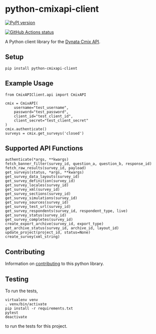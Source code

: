 # python-cmixapi-client

[![PyPI version](https://badge.fury.io/py/python-cmixapi-client.svg)](https://pypi.org/project/python-cmixapi-client/)

<a href="https://github.com/dynata/python-cmixapi-client/actions"><img alt="GitHub Actions status" src="https://github.com/dynata/python-cmixapi-client/workflows/python-tests/badge.svg"></a>

A Python client library for the [Dynata Cmix API](https://wiki2.criticalmix.net/display/CA/Getting+started).

## Setup

    pip install python-cmixapi-client

## Example Usage

    from CmixAPIClient.api import CmixAPI

    cmix = CmixAPI(
        username="test_username",
        password="test_password",
        client_id="test_client_id",
        client_secret="test_client_secret"
    )
    cmix.authenticate()
    surveys = cmix.get_surveys('closed')

## Supported API Functions

    authenticate(*args, **kwargs)
    fetch_banner_filter(survey_id, question_a, question_b, response_id)
    fetch_raw_results(survey_id, payload)
    get_surveys(status, *args, **kwargs)
    get_survey_data_layouts(survey_id)
    get_survey_definition(survey_id)
    get_survey_locales(survey_id)
    get_survey_xml(survey_id)
    get_survey_sections(survey_id)
    get_survey_simulations(survey_id)
    get_survey_sources(survey_id)
    get_survey_test_url(survey_id)
    get_survey_respondents(survey_id, respondent_type, live)
    get_survey_status(survey_id)
    get_survey_completes(survey_id)
    create_export_archive(survey_id, export_type)
    get_archive_status(survey_id, archive_id, layout_id)
    update_project(project_id, status=None)
    create_survey(xml_string)

## Contributing

Information on [contributing](https://github.com/dynata/python-cmixapi-client/blob/dev/CONTRIBUTING.md) to this python library.

## Testing

To run the tests,

    virtualenv venv
    . venv/bin/activate
    pip install -r requirements.txt
    pytest
    deactivate

to run the tests for this project.
